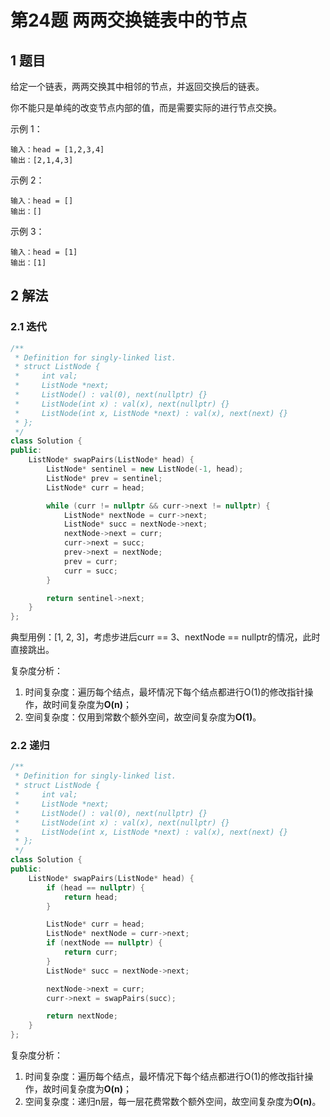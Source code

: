 # 第24题 两两交换链表中的节点

## 1 题目

给定一个链表，两两交换其中相邻的节点，并返回交换后的链表。

你不能只是单纯的改变节点内部的值，而是需要实际的进行节点交换。

示例 1：

```
输入：head = [1,2,3,4]
输出：[2,1,4,3]
```

示例 2：

```
输入：head = []
输出：[]
```

示例 3：

```
输入：head = [1]
输出：[1]
```

## 2 解法

### 2.1 迭代

```c++
/**
 * Definition for singly-linked list.
 * struct ListNode {
 *     int val;
 *     ListNode *next;
 *     ListNode() : val(0), next(nullptr) {}
 *     ListNode(int x) : val(x), next(nullptr) {}
 *     ListNode(int x, ListNode *next) : val(x), next(next) {}
 * };
 */
class Solution {
public:
    ListNode* swapPairs(ListNode* head) {
        ListNode* sentinel = new ListNode(-1, head);
        ListNode* prev = sentinel;
        ListNode* curr = head;

        while (curr != nullptr && curr->next != nullptr) {
            ListNode* nextNode = curr->next;
            ListNode* succ = nextNode->next;
            nextNode->next = curr;
            curr->next = succ;
            prev->next = nextNode;
            prev = curr;
            curr = succ;
        }

        return sentinel->next;
    }
};
```

典型用例：[1, 2, 3]，考虑步进后curr == 3、nextNode == nullptr的情况，此时直接跳出。

复杂度分析：

1. 时间复杂度：遍历每个结点，最坏情况下每个结点都进行O(1)的修改指针操作，故时间复杂度为**O(n)**；
2. 空间复杂度：仅用到常数个额外空间，故空间复杂度为**O(1)**。

### 2.2 递归

```c++
/**
 * Definition for singly-linked list.
 * struct ListNode {
 *     int val;
 *     ListNode *next;
 *     ListNode() : val(0), next(nullptr) {}
 *     ListNode(int x) : val(x), next(nullptr) {}
 *     ListNode(int x, ListNode *next) : val(x), next(next) {}
 * };
 */
class Solution {
public:
    ListNode* swapPairs(ListNode* head) {
        if (head == nullptr) {
            return head;
        }

        ListNode* curr = head;
        ListNode* nextNode = curr->next;
        if (nextNode == nullptr) {
            return curr;
        }
        ListNode* succ = nextNode->next;

        nextNode->next = curr;
        curr->next = swapPairs(succ);

        return nextNode;
    }
};
```

复杂度分析：

1. 时间复杂度：遍历每个结点，最坏情况下每个结点都进行O(1)的修改指针操作，故时间复杂度为**O(n)**；
2. 空间复杂度：递归n层，每一层花费常数个额外空间，故空间复杂度为**O(n)**。

